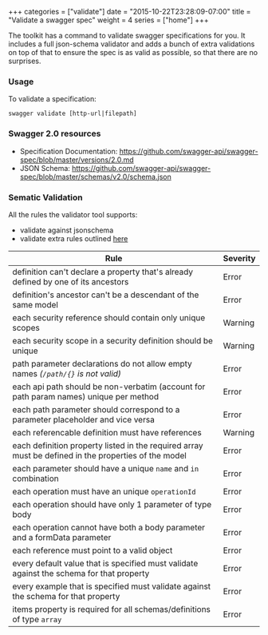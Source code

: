 +++
categories = ["validate"]
date = "2015-10-22T23:28:09-07:00"
title = "Validate a swagger spec"
weight = 4
series = ["home"]
+++

The toolkit has a command to validate swagger specifications for you.
It includes a full json-schema validator and adds a bunch of extra validations on top of that to ensure the spec
is as valid as possible, so that there are no surprises.

<!--more-->

### Usage

To validate a specification:

```
swagger validate [http-url|filepath]
```

### Swagger 2.0 resources

* Specification Documentation: https://github.com/swagger-api/swagger-spec/blob/master/versions/2.0.md
* JSON Schema: https://github.com/swagger-api/swagger-spec/blob/master/schemas/v2.0/schema.json

### Sematic Validation

All the rules the validator tool supports:

*	validate against jsonschema
*	validate extra rules outlined [here](https://github.com/apigee-127/sway/blob/master/docs/versions/2.0.md#semantic-validation)

Rule | Severity
-----|---------
definition can't declare a property that's already defined by one of its ancestors | Error
definition's ancestor can't be a descendant of the same model | Error
each security reference should contain only unique scopes | Warning
each security scope in a security definition should be unique | Warning
path parameter declarations do not allow empty names _(`/path/{}` is not valid)_ | Error
each api path should be non-verbatim (account for path param names) unique per method | Error
each path parameter should correspond to a parameter placeholder and vice versa | Error
each referencable definition must have references | Warning
each definition property listed in the required array must be defined in the properties of the model | Error
each parameter should have a unique `name` and `in` combination | Error
each operation must have an unique `operationId` | Error
each operation should have only 1 parameter of type body | Error
each operation cannot have both a body parameter and a formData parameter | Error
each reference must point to a valid object | Error
every default value that is specified must validate against the schema for that property | Error
every example that is specified must validate against the schema for that property | Error
items property is required for all schemas/definitions of type `array` | Error
